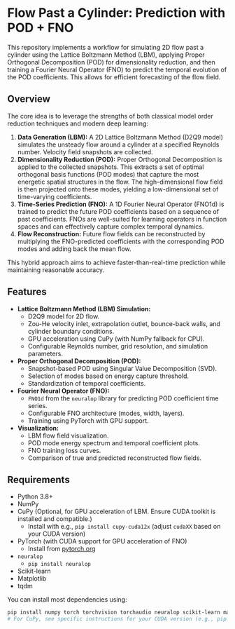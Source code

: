 
# Flow Past a Cylinder: Prediction with POD + FNO

This repository implements a workflow for simulating 2D flow past a cylinder using the Lattice Boltzmann Method (LBM), applying Proper Orthogonal Decomposition (POD) for dimensionality reduction, and then training a Fourier Neural Operator (FNO) to predict the temporal evolution of the POD coefficients. This allows for efficient forecasting of the flow field.

## Overview

The core idea is to leverage the strengths of both classical model order reduction techniques and modern deep learning:

1.  **Data Generation (LBM):** A 2D Lattice Boltzmann Method (D2Q9 model) simulates the unsteady flow around a cylinder at a specified Reynolds number. Velocity field snapshots are collected.
2.  **Dimensionality Reduction (POD):** Proper Orthogonal Decomposition is applied to the collected snapshots. This extracts a set of optimal orthogonal basis functions (POD modes) that capture the most energetic spatial structures in the flow. The high-dimensional flow field is then projected onto these modes, yielding a low-dimensional set of time-varying coefficients.
3.  **Time-Series Prediction (FNO):** A 1D Fourier Neural Operator (FNO1d) is trained to predict the future POD coefficients based on a sequence of past coefficients. FNOs are well-suited for learning operators in function spaces and can effectively capture complex temporal dynamics.
4.  **Flow Reconstruction:** Future flow fields can be reconstructed by multiplying the FNO-predicted coefficients with the corresponding POD modes and adding back the mean flow.

This hybrid approach aims to achieve faster-than-real-time prediction while maintaining reasonable accuracy.

## Features

*   **Lattice Boltzmann Method (LBM) Simulation:**
    *   D2Q9 model for 2D flow.
    *   Zou-He velocity inlet, extrapolation outlet, bounce-back walls, and cylinder boundary conditions.
    *   GPU acceleration using CuPy (with NumPy fallback for CPU).
    *   Configurable Reynolds number, grid resolution, and simulation parameters.
*   **Proper Orthogonal Decomposition (POD):**
    *   Snapshot-based POD using Singular Value Decomposition (SVD).
    *   Selection of modes based on energy capture threshold.
    *   Standardization of temporal coefficients.
*   **Fourier Neural Operator (FNO):**
    *   `FNO1d` from the `neuralop` library for predicting POD coefficient time series.
    *   Configurable FNO architecture (modes, width, layers).
    *   Training using PyTorch with GPU support.
*   **Visualization:**
    *   LBM flow field visualization.
    *   POD mode energy spectrum and temporal coefficient plots.
    *   FNO training loss curves.
    *   Comparison of true and predicted reconstructed flow fields.

## Requirements

*   Python 3.8+
*   NumPy
*   CuPy (Optional, for GPU acceleration of LBM. Ensure CUDA toolkit is installed and compatible.)
    *   Install with e.g., `pip install cupy-cuda12x` (adjust `cudaXX` based on your CUDA version)
*   PyTorch (with CUDA support for GPU acceleration of FNO)
    *   Install from [pytorch.org](https://pytorch.org/)
*   `neuralop`
    *   `pip install neuralop`
*   Scikit-learn
*   Matplotlib
*   tqdm

You can install most dependencies using:
```bash
pip install numpy torch torchvision torchaudio neuralop scikit-learn matplotlib tqdm
# For CuPy, see specific instructions for your CUDA version (e.g., pip install cupy-cuda12x)
